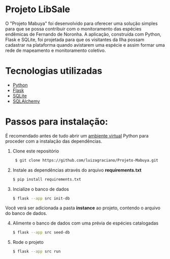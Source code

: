 # Projeto LibSale

O "Projeto Mabuya" foi desenvolvido para oferecer uma solução simples para que se possa contribuir com o monitoramento das espécies endêmicas de Fernando de Noronha. A aplicação, construída com Python, Flask e SQLite, foi projetada para que os visitantes da Ilha possam cadastrar na plataforma quando avistarem uma espécie e assim formar uma rede de mapeamento e monitoramento coletivo.


# Tecnologias utilizadas

- [Python](https://www.python.org/)
- [Flask](https://flask.palletsprojects.com/en/3.0.x/)
- [SQLite](https://www.sqlite.org/)
- [SQLAlchemy](https://www.sqlalchemy.org/)


# Passos para instalação:

É recomendado antes de tudo abrir um [ambiente virtual](https://docs.python.org/pt-br/3/library/venv.html) Python para proceder com a instalação das dependências.

1. Clone este repositório

   ```bash
    $ git clone https://github.com/luizagraciano/Projeto-Mabuya.git
     ```
   

2. Instale as dependências através do arquivo **requirements.txt**
   ```bash
   $ pip install requirements.txt
   ```

4. Incialize o banco de dados

     ```bash
    $ flask --app src init-db
     ```

Você verá ser adicionada a pasta **instance** ao projeto, contendo o arquivo do banco de dados.


4. Alimente o banco de dados com uma prévia de espécies catalogadas

     ```bash
    $ flask --app src seed-db
     ```


5. Rode o projeto

     ```bash
    $ flask --app src run
     ```
